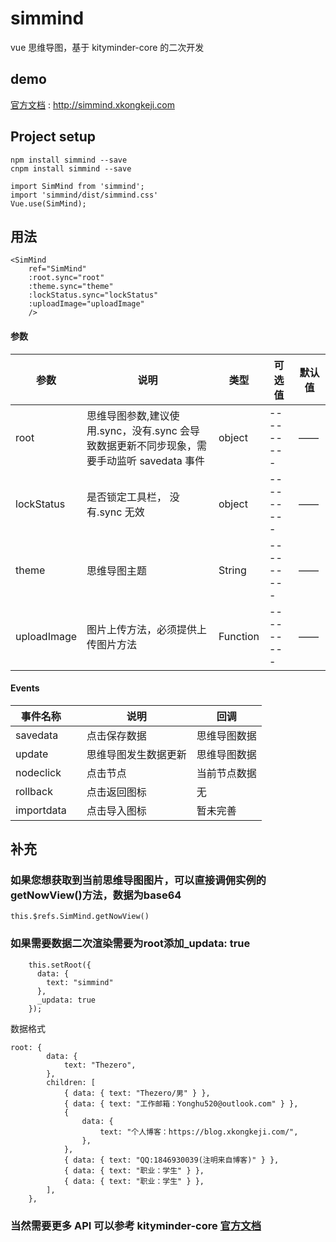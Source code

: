 # simmind

vue 思维导图，基于 kityminder-core 的二次开发
## demo
[官方文档](http://simmind.xkongkeji.com) : http://simmind.xkongkeji.com

## Project setup

```
npm install simmind --save
cnpm install simmind --save

```

```
import SimMind from 'simmind';
import 'simmind/dist/simmind.css'
Vue.use(SimMind);
```

## 用法

```
<SimMind
    ref="SimMind"
    :root.sync="root"
    :theme.sync="theme"
    :lockStatus.sync="lockStatus"
    :uploadImage="uploadImage"
    />
```

#### 参数

| 参数       | 说明                                                                                       | 类型   | 可选值    | 默认值 |
| ---------- | ------------------------------------------------------------------------------------------ | ------ | --------- | ------ |
| root    | 思维导图参数,建议使用.sync，没有.sync 会导致数据更新不同步现象，需要手动监听 savedata 事件 | object | --------- | ——   |
| lockStatus | 是否锁定工具栏， 没有.sync 无效                                                            | object | --------- |  ——  |
| theme | 思维导图主题                                                            | String | --------- |  ——  |
| uploadImage | 图片上传方法，必须提供上传图片方法                                                           | Function | --------- |  ——  |

#### Events

| 事件名称  |     | 说明         | 回调         |
| --------- | --- | ------------ | ------------ |
| savedata  |     | 点击保存数据 | 思维导图数据 |
| update  |     | 思维导图发生数据更新 | 思维导图数据 |
| nodeclick |     | 点击节点     | 当前节点数据 |
| rollback  |     | 点击返回图标     | 无           |
| importdata  |     | 点击导入图标     | 暂未完善          |

## 补充
### 如果您想获取到当前思维导图图片，可以直接调佣实例的getNowView()方法，数据为base64
```
this.$refs.SimMind.getNowView()
```
### 如果需要数据二次渲染需要为root添加_updata: true
```
    this.setRoot({
      data: {
        text: "simmind"
      },
      _updata: true
    });
```

数据格式

```
root: {
        data: {
            text: "Thezero",
        },
        children: [
            { data: { text: "Thezero/男" } },
            { data: { text: "工作邮箱：Yonghu520@outlook.com" } },
            {
                data: {
                    text: "个人博客：https://blog.xkongkeji.com/",
                },
            },
            { data: { text: "QQ:1846930039(注明来自博客)" } },
            { data: { text: "职业：学生" } },
            { data: { text: "职业：学生" } },
        ],
    },
```


### 当然需要更多 API 可以参考 kityminder-core [官方文档](https://github.com/fex-team/kityminder-core/wiki)
